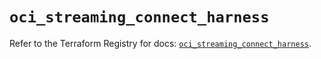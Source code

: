 # `oci_streaming_connect_harness`

Refer to the Terraform Registry for docs: [`oci_streaming_connect_harness`](https://registry.terraform.io/providers/oracle/oci/7.19.0/docs/resources/streaming_connect_harness).
